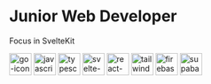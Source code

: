 <h1>Junior Web Developer</h1>
<p>Focus in SvelteKit</p>

<p align="left"> 
  
  <img src="https://www.svgrepo.com/show/452214/go.svg" alt="go-icon" width="40" height="40"/> 
  <img src="https://www.svgrepo.com/show/349419/javascript.svg" alt="javascript-icon" width="40" height="40"/> 
  <img src="https://www.svgrepo.com/show/354478/typescript-icon.svg" alt="typescript-icon" width="40" height="40"/> 
  <img src="https://www.svgrepo.com/show/354416/svelte-icon.svg" alt="svelte-icon" width="40" height="40"/> 
  <img src="https://www.svgrepo.com/show/355190/reactjs.svg" alt="react-icon" width="40" height="40"/> 
  <img src="https://www.svgrepo.com/show/354431/tailwindcss-icon.svg" alt="tailwind-icon" width="40" height="40"/> 
  <img src="https://www.svgrepo.com/show/373595/firebase.svg" alt="firebase-icon" width="40" height="40"/> 
  <img src="https://www.vectorlogo.zone/logos/supabase/supabase-icon.svg" alt="supabase-icon" width="40" height="40"/> 
   
</p>
